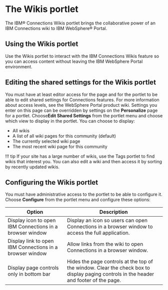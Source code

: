 # The Wikis portlet

The IBM® Connections Wikis portlet brings the collaborative power of an IBM Connections wiki to IBM WebSphere® Portal.

## Using the Wikis portlet

Use the Wikis portlet to interact with the IBM Connections Wikis feature so you can access content without leaving the IBM WebSphere Portal environment.

## Editing the shared settings for the Wikis portlet

You must have at least editor access for the page and for the portlet to be able to edit shared settings for Connections features. For more information about access levels, see the WebSphere Portal product wiki. Settings you enter on this page can be overridden by settings on the **Personalize** page for a portlet. Choose**Edit Shared Settings** from the portlet menu and choose which view to display in the portlet. You can choose to display:

-   All wikis
-   A list of all wiki pages for this community \(default\)
-   The currently selected wiki page
-   The most recent wiki page for this community

!!! tip
    If your site has a large number of wikis, use the Tags portlet to find wikis that interest you. You can also edit a wiki and then access it by sorting by recently updated wikis.

## Configuring the Wikis portlet

You must have administrative access to the portlet to be able to configure it. Choose **Configure** from the portlet menu and configure these options:

|Option|Description|
|------|-----------|
|Display icon to open IBM Connections in a browser window|Display an icon so users can open Connections in a browser window to access the full application.|
|Display link to open IBM Connections in a browser window|Allow links from the wiki to open Connections in a browser window.|
|Display page controls only in bottom bar|Hides the page controls at the top of the window. Clear the check box to display paging controls in the header and footer of the page.|

